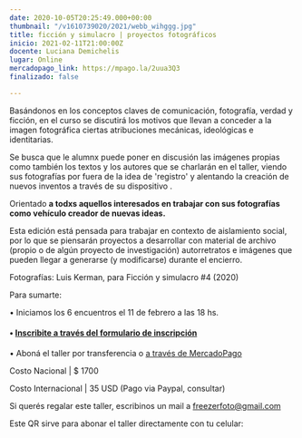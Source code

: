```yaml
---
date: 2020-10-05T20:25:49.000+00:00
thumbnail: "/v1610739020/2021/webb_wihggg.jpg"
title: ficción y simulacro | proyectos fotográficos
inicio: 2021-02-11T21:00:00Z
docente: Luciana Demichelis
lugar: Online
mercadopago_link: https://mpago.la/2uua3Q3
finalizado: false

---
```

Basándonos en los conceptos claves de comunicación, fotografía, verdad y ficción, en el curso se discutirá los motivos que llevan a conceder a la imagen fotográfica ciertas atribuciones mecánicas, ideológicas e identitarias.

Se busca que le alumnx puede poner en discusión las imágenes propias como también los textos y los autores que se charlarán en el taller, viendo sus fotografías por fuera de la idea de 'registro' y alentando la creación de nuevos inventos a través de su dispositivo .

Orientado **a todxs aquellos interesados ​​en trabajar con sus fotografías como vehículo creador de nuevas ideas.**

Esta edición está pensada para trabajar en contexto de aislamiento social, por lo que se piensarán proyectos a desarrollar con material de archivo (propio o de algún proyecto de investigación) autorretratos e imágenes que pueden llegar a generarse (y modificarse) durante el encierro.

Fotografías: Luis Kerman, para Ficción y simulacro #4  (2020)

Para sumarte:

• Iniciamos los 6 encuentros el 11 de febrero a las 18 hs.

#### **•** [**Inscribite a través del** **formulario de inscripción**](https://docs.google.com/forms/d/1Ku55b_P0tARSyBd2JNmUtIT5WMF0FNSSH9ZVMcTiLCU/edit)

• Aboná el taller por transferencia o [a través de MercadoPago](https://mpago.la/2uua3Q3)

Costo Nacional | $ 1700

Costo Internacional | 35 USD (Pago via Paypal, consultar)

Si querés regalar este taller, escribinos un mail a freezerfoto@gmail.com

Este QR sirve para abonar el taller directamente con tu celular: